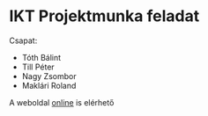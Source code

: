 # IKT Projektmunka feladat

Csapat: 
* Tóth Bálint
* Till Péter
* Nagy Zsombor
* Maklári Roland

A weboldal [online](https://petertill.github.io/IKT-proj01) is elérhető
